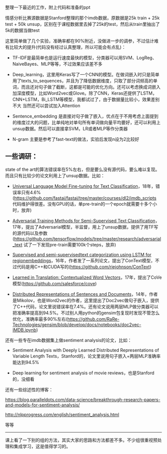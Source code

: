 整理一下最近的工作，附上代码和准备的ppt

情感分析比赛源数据是Stanford整理的那个imdb数据，原数据是25k train + 25k test + 50k unsup，区别在于课程数据里去掉了25k的test，然后从train里抽出了5k的数据当做test

这里简单做了几个实验，准确率都在90%附近，没做进一步的调参，不过估计难有比较大的提升(代码没有经过认真整理，所以可能会有点乱)：

- TF-IDF是最简单也是运行速度最快的模型，分类器可以用SVM、LogReg、NaiveBayes、MLP等等，不过效果应该差不多

- Deep_learning，这里用Keras写了一个CNN的模型。在做词嵌入时只是简单用了texts_to_sequences，并且为了降低数据维度，只取了部分词频高的单词，而且还对句子做了截断，这都是可能的优化方向。还可以考虑换成词嵌入加深度模型，比如Word2vec或Glove。除了CNN，Keras还提供了LSTM，CNN+LSTM，Bi_LSTM等模型，我都试过了，由于数据量比较小，效果差别不大 当然还可以尝试加入Attention

- Sentence_embedding 是直接对句子做了嵌入，优点在于不用考虑上面提到的维度过大的问题，比单纯地对单句所有单词做向量平均要好，还可以利用上unsup数据。然后可以直接拿SVM，LR或者MLP等作分类器

- N-gram 主要是参考了fast-text的做法，实验后发现n设为2比较好

## 一些调研：

state of the art的算法错误率在5%左右，但是要么没有源代码，要么难以复现。而且只有比较少的论文利用上了unsup数据。比如：

- [Universal Language Model Fine-tuning for Text Classification](https://arxiv.org/abs/1801.06146)，18年，错误率只有4.6%(https://github.com/fastai/fastai/tree/master/courses/dl2/imdb_scripts 代码维护得很差。没有GPU的话，单pre-train的一个epoch就需要十多个小时，放弃)

- [Adversarial Training Methods for Semi-Supervised Text Classification](https://arxiv.org/abs/1605.07725)，17年，提出了Adversarial模型，半监督，用上了unsup数据，提供了用TF写的源代码以及参数(https://github.com/tensorflow/models/tree/master/research/adversarial_text 试了一下发现pre-train需要100k个steps，放弃)

- [Supervised and semi-supervisedtext categorization using LSTM for regionembeddings](https://arxiv.org/abs/1602.02373)，16年，作者发了一系列论文，提出了ConText模型，不过代码是用C++和CUDA写的(https://github.com/riejohnson/ConText)

- [Learned in Translation: Contextualized Word Vectors](https://arxiv.org/abs/1708.00107)，17年，提出了CoVe模型(https://github.com/salesforce/cove)

- [Distributed Representations of Sentences and Documents](https://arxiv.org/abs/1405.4053)，14年，作者是Mikolov，也是Word2vec的作者，这里提出了Doc2vec做句子嵌入，提供了C++代码，论文里说错误率在7.4%。还有论文说用两层MLP做分类器可以把准确率提高到94.5%。不过别人用python的gensim包复现时发现不管怎么优化，准确率最多90%左右(https://github.com/RaRe-Technologies/gensim/blob/develop/docs/notebooks/doc2vec-IMDB.ipynb)

还有一些专在imdb数据集上做sentiment analysis的论文，比如：

- Sentiment Analysis with Deeply Learned Distributed Representations of Variable Length Texts，Stanford的，论文里说用句子嵌入+两层MLP准确率能达到94.5%

- Deep learning for sentiment analysis of movie reviews，也是Stanford的，没细看

还有一些综述性的博客：

https://blog.paralleldots.com/data-science/breakthrough-research-papers-and-models-for-sentiment-analysis/

http://nlpprogress.com/english/sentiment_analysis.html

等等

---

课上看了一下别的组的方法，其实大家的思路和方法都差不多。不少组很重视预处理和集成学习，这是值得学习的。